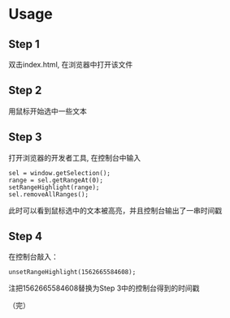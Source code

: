 # Usage
## Step 1
双击index.html, 在浏览器中打开该文件
## Step 2
用鼠标开始选中一些文本
## Step 3
打开浏览器的开发者工具, 在控制台中输入
```
sel = window.getSelection();
range = sel.getRangeAt(0);
setRangeHighlight(range);
sel.removeAllRanges();
```
此时可以看到鼠标选中的文本被高亮，并且控制台输出了一串时间戳
## Step 4
在控制台敲入：
```
unsetRangeHighlight(1562665584608);
```
注把1562665584608替换为Step 3中的控制台得到的时间戳

（完）
